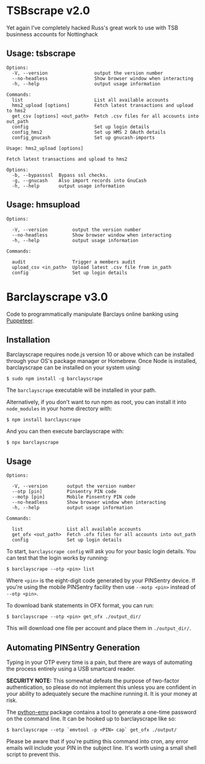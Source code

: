 TSBscrape v2.0
==============
Yet again I've completely hacked Russ's great work to use with TSB businness accounts for Nottinghack


Usage: tsbscrape
----------------
```
Options:
  -V, --version                 output the version number
  --no-headless                 Show browser window when interacting
  -h, --help                    output usage information

Commands:
  list                          List all available accounts
  hms2_upload [options]         Fetch latest transactions and upload to hms2
  get_csv [options] <out_path>  Fetch .csv files for all accounts into out_path
  config                        Set up login details
  config_hms2                   Set up HMS 2 OAuth details
  config_gnucash                Set up gnucash-imports

Usage: hms2_upload [options]

Fetch latest transactions and upload to hms2

Options:
  -b, --bypassssl  Bypass ssl checks.
  -g, --gnucash    Also import records into GnuCash
  -h, --help       output usage information
```

Usage: hmsupload
-----------------
```
Options:

  -V, --version         output the version number
  --no-headless         Show browser window when interacting
  -h, --help            output usage information

Commands:

  audit                 Trigger a members audit
  upload_csv <in_path>  Upload latest .csv file from in_path
  config                Set up login details
```


Barclayscrape v3.0
==================
Code to programmatically manipulate Barclays online banking using
[Puppeteer](https://github.com/GoogleChrome/puppeteer).

Installation
------------

Barclayscrape requires node.js version 10 or above which can be
installed through your OS's package manager or Homebrew. Once Node
is installed, barclayscrape can be installed on your system using:

    $ sudo npm install -g barclayscrape

The `barclayscrape` executable will be installed in your path.

Alternatively, if you don't want to run npm as root, you can install
it into `node_modules` in your home directory with:

    $ npm install barclayscrape

And you can then execute barclayscrape with:

    $ npx barclayscrape

Usage
-----
```
Options:

  -V, --version       output the version number
  --otp [pin]         Pinsentry PIN code
  --motp [pin]        Mobile Pinsentry PIN code
  --no-headless       Show browser window when interacting
  -h, --help          output usage information

Commands:

  list                List all available accounts
  get_ofx <out_path>  Fetch .ofx files for all accounts into out_path
  config              Set up login details
```

To start, `barclayscrape config` will ask you for your basic login
details. You can test that the login works by running:

    $ barclayscrape --otp <pin> list

Where `<pin>` is the eight-digit code generated by your PINSentry device.
If you're using the mobile PINSentry facility then use `--motp <pin>`
instead of `--otp <pin>`.

To download bank statements in OFX format, you can run:

    $ barclayscrape --otp <pin> get_ofx ./output_dir/

This will download one file per account and place them in `./output_dir/`.

Automating PINSentry Generation
-------------------------------

Typing in your OTP every time is a pain, but there are ways of
automating the process entirely using a USB smartcard reader.

**SECURITY NOTE:** This somewhat defeats the purpose of two-factor
authentication, so please do not implement this unless you are confident
in your ability to adequately secure the machine running it. It is your
money at risk.

The [python-emv](https://github.com/russss/python-emv) package contains
a tool to generate a one-time password on the command line. It can be
hooked up to barclayscrape like so:

    $ barclayscrape --otp `emvtool -p <PIN> cap` get_ofx ./output/

Please be aware that if you're putting this command into cron, any error
emails will include your PIN in the subject line. It's worth using a small
shell script to prevent this.

